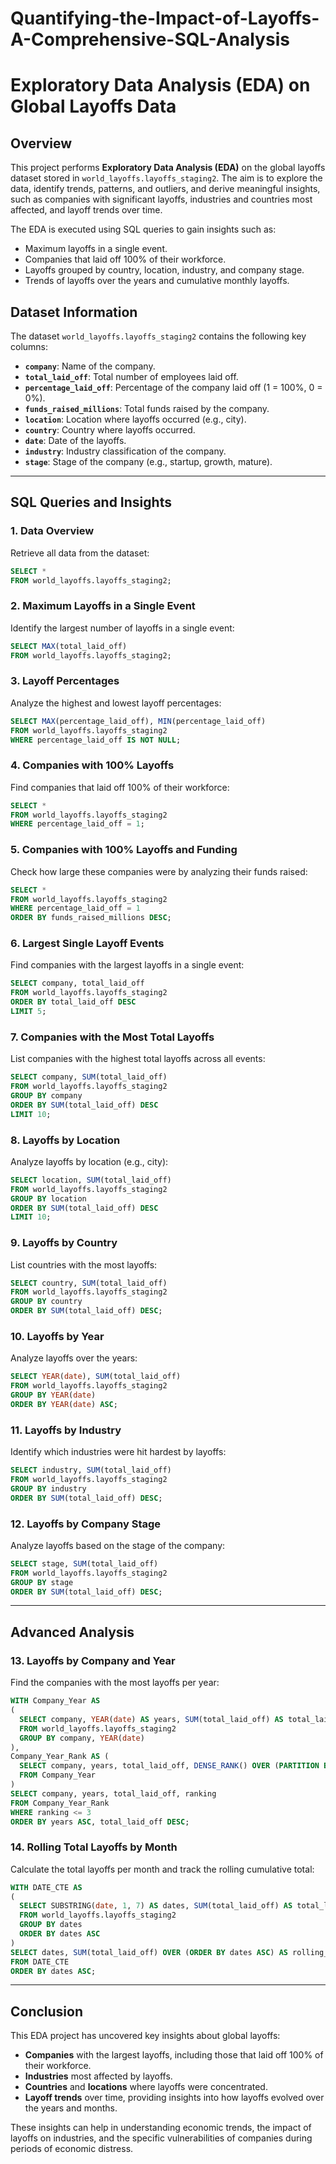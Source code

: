 # Quantifying-the-Impact-of-Layoffs-A-Comprehensive-SQL-Analysis

# Exploratory Data Analysis (EDA) on Global Layoffs Data

## Overview
This project performs **Exploratory Data Analysis (EDA)** on the global layoffs dataset stored in `world_layoffs.layoffs_staging2`. The aim is to explore the data, identify trends, patterns, and outliers, and derive meaningful insights, such as companies with significant layoffs, industries and countries most affected, and layoff trends over time.

The EDA is executed using SQL queries to gain insights such as:
- Maximum layoffs in a single event.
- Companies that laid off 100% of their workforce.
- Layoffs grouped by country, location, industry, and company stage.
- Trends of layoffs over the years and cumulative monthly layoffs.

## Dataset Information
The dataset `world_layoffs.layoffs_staging2` contains the following key columns:
- **`company`**: Name of the company.
- **`total_laid_off`**: Total number of employees laid off.
- **`percentage_laid_off`**: Percentage of the company laid off (1 = 100%, 0 = 0%).
- **`funds_raised_millions`**: Total funds raised by the company.
- **`location`**: Location where layoffs occurred (e.g., city).
- **`country`**: Country where layoffs occurred.
- **`date`**: Date of the layoffs.
- **`industry`**: Industry classification of the company.
- **`stage`**: Stage of the company (e.g., startup, growth, mature).

---

## SQL Queries and Insights

### 1. Data Overview
Retrieve all data from the dataset:
```sql
SELECT * 
FROM world_layoffs.layoffs_staging2;
```

### 2. Maximum Layoffs in a Single Event
Identify the largest number of layoffs in a single event:
```sql
SELECT MAX(total_laid_off)
FROM world_layoffs.layoffs_staging2;
```

### 3. Layoff Percentages
Analyze the highest and lowest layoff percentages:
```sql
SELECT MAX(percentage_laid_off), MIN(percentage_laid_off)
FROM world_layoffs.layoffs_staging2
WHERE percentage_laid_off IS NOT NULL;
```

### 4. Companies with 100% Layoffs
Find companies that laid off 100% of their workforce:
```sql
SELECT *
FROM world_layoffs.layoffs_staging2
WHERE percentage_laid_off = 1;
```

### 5. Companies with 100% Layoffs and Funding
Check how large these companies were by analyzing their funds raised:
```sql
SELECT *
FROM world_layoffs.layoffs_staging2
WHERE percentage_laid_off = 1
ORDER BY funds_raised_millions DESC;
```

### 6. Largest Single Layoff Events
Find companies with the largest layoffs in a single event:
```sql
SELECT company, total_laid_off
FROM world_layoffs.layoffs_staging2
ORDER BY total_laid_off DESC
LIMIT 5;
```

### 7. Companies with the Most Total Layoffs
List companies with the highest total layoffs across all events:
```sql
SELECT company, SUM(total_laid_off)
FROM world_layoffs.layoffs_staging2
GROUP BY company
ORDER BY SUM(total_laid_off) DESC
LIMIT 10;
```

### 8. Layoffs by Location
Analyze layoffs by location (e.g., city):
```sql
SELECT location, SUM(total_laid_off)
FROM world_layoffs.layoffs_staging2
GROUP BY location
ORDER BY SUM(total_laid_off) DESC
LIMIT 10;
```

### 9. Layoffs by Country
List countries with the most layoffs:
```sql
SELECT country, SUM(total_laid_off)
FROM world_layoffs.layoffs_staging2
GROUP BY country
ORDER BY SUM(total_laid_off) DESC;
```

### 10. Layoffs by Year
Analyze layoffs over the years:
```sql
SELECT YEAR(date), SUM(total_laid_off)
FROM world_layoffs.layoffs_staging2
GROUP BY YEAR(date)
ORDER BY YEAR(date) ASC;
```

### 11. Layoffs by Industry
Identify which industries were hit hardest by layoffs:
```sql
SELECT industry, SUM(total_laid_off)
FROM world_layoffs.layoffs_staging2
GROUP BY industry
ORDER BY SUM(total_laid_off) DESC;
```

### 12. Layoffs by Company Stage
Analyze layoffs based on the stage of the company:
```sql
SELECT stage, SUM(total_laid_off)
FROM world_layoffs.layoffs_staging2
GROUP BY stage
ORDER BY SUM(total_laid_off) DESC;
```

---

## Advanced Analysis

### 13. Layoffs by Company and Year
Find the companies with the most layoffs per year:
```sql
WITH Company_Year AS 
(
  SELECT company, YEAR(date) AS years, SUM(total_laid_off) AS total_laid_off
  FROM world_layoffs.layoffs_staging2
  GROUP BY company, YEAR(date)
),
Company_Year_Rank AS (
  SELECT company, years, total_laid_off, DENSE_RANK() OVER (PARTITION BY years ORDER BY total_laid_off DESC) AS ranking
  FROM Company_Year
)
SELECT company, years, total_laid_off, ranking
FROM Company_Year_Rank
WHERE ranking <= 3
ORDER BY years ASC, total_laid_off DESC;
```

### 14. Rolling Total Layoffs by Month
Calculate the total layoffs per month and track the rolling cumulative total:
```sql
WITH DATE_CTE AS 
(
  SELECT SUBSTRING(date, 1, 7) AS dates, SUM(total_laid_off) AS total_laid_off
  FROM world_layoffs.layoffs_staging2
  GROUP BY dates
  ORDER BY dates ASC
)
SELECT dates, SUM(total_laid_off) OVER (ORDER BY dates ASC) AS rolling_total_layoffs
FROM DATE_CTE
ORDER BY dates ASC;
```

---

## Conclusion
This EDA project has uncovered key insights about global layoffs:
- **Companies** with the largest layoffs, including those that laid off 100% of their workforce.
- **Industries** most affected by layoffs.
- **Countries** and **locations** where layoffs were concentrated.
- **Layoff trends** over time, providing insights into how layoffs evolved over the years and months.

These insights can help in understanding economic trends, the impact of layoffs on industries, and the specific vulnerabilities of companies during periods of economic distress.
